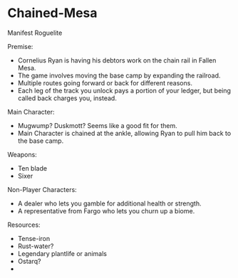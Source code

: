 # Chained-Mesa
Manifest Roguelite


Premise:

- Cornelius Ryan is having his debtors work on the chain rail in Fallen Mesa.
- The game involves moving the base camp by expanding the railroad.
- Multiple routes going forward or back for different reasons.
- Each leg of the track you unlock pays a portion of your ledger, but being called back charges you, instead.

Main Character:

- Mugwump? Duskmott? Seems like a good fit for them.
- Main Character is chained at the ankle, allowing Ryan to pull him back to the base camp.


Weapons:

- Ten blade
- Sixer


Non-Player Characters:

- A dealer who lets you gamble for additional health or strength.
- A representative from Fargo who lets you churn up a biome.

Resources:

- Tense-iron
- Rust-water?
- Legendary plantlife or animals
- Ostarq?
- 
